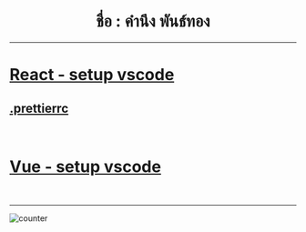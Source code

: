 <h1  align="center">ชื่อ : คำนึง พันธ์ทอง</h1>

<!--
**sing3demons/sing3demons** is a ✨ _special_ ✨ repository because its `README.md` (this file) appears on your GitHub profile.

-->

<hr>

<h1>
<a href="https://github.com/sing3demons/vscode-react/blob/main/setting.json"> React - setup vscode </a>
</h1>
<h2><a href="https://github.com/sing3demons/vscode-react/blob/main/.prettierrc"> .prettierrc  </a></h2>
<br>

<h1><a href="https://github.com/sing3demons/vscode-vue">Vue - setup vscode</a></h1><br>

<hr>

![counter](https://github.com/sing3demons?username=sing3demons&show_icons=true&theme=radical)

